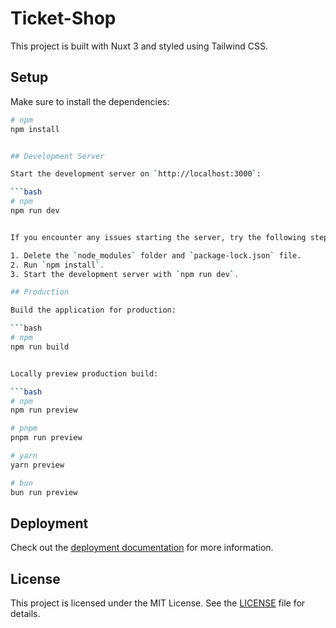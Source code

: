 # Ticket-Shop

This project is built with Nuxt 3 and styled using Tailwind CSS.

## Setup

Make sure to install the dependencies:

```bash
# npm
npm install


## Development Server

Start the development server on `http://localhost:3000`:

```bash
# npm
npm run dev


If you encounter any issues starting the server, try the following steps:

1. Delete the `node_modules` folder and `package-lock.json` file.
2. Run `npm install`.
3. Start the development server with `npm run dev`.

## Production

Build the application for production:

```bash
# npm
npm run build


Locally preview production build:

```bash
# npm
npm run preview

# pnpm
pnpm run preview

# yarn
yarn preview

# bun
bun run preview
```

## Deployment

Check out the [deployment documentation](https://nuxt.com/docs/getting-started/deployment) for more information.

## License

This project is licensed under the MIT License. See the [LICENSE](../LICENSE) file for details.

